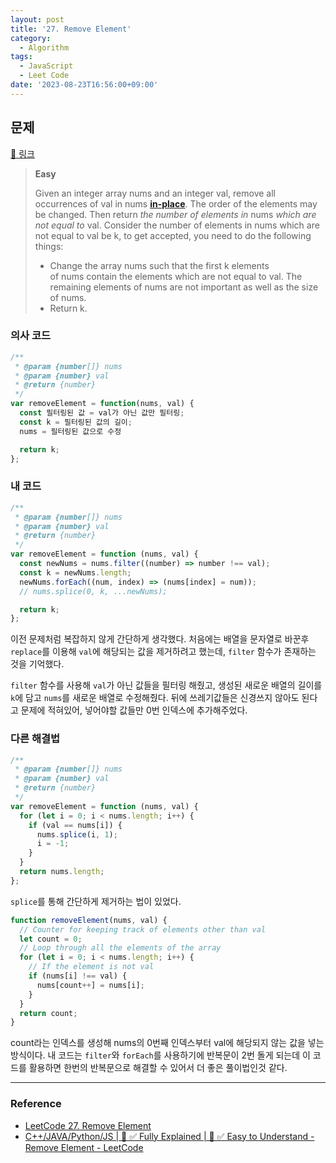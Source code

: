 ```yaml
---
layout: post
title: '27. Remove Element'
category:
  - Algorithm
tags:
  - JavaScript
  - Leet Code
date: '2023-08-23T16:56:00+09:00'
---
```


## 문제

[🔗 링크](https://leetcode.com/problems/remove-element/?envType=study-plan-v2&envId=top-interview-150)

> **Easy**
>
> Given an integer array nums and an integer val, remove all occurrences of val in nums **[in-place](https://en.wikipedia.org/wiki/In-place_algorithm)**. The order of the elements may be changed. Then return *the number of elements in* nums *which are not equal to* val.
> Consider the number of elements in nums which are not equal to val be k, to get accepted, you need to do the following things:
>
> - Change the array nums such that the first k elements of nums contain the elements which are not equal to val. The remaining elements of nums are not important as well as the size of nums.
> - Return k.

### 의사 코드

```javascript
/**
 * @param {number[]} nums
 * @param {number} val
 * @return {number}
 */
var removeElement = function(nums, val) {
  const 필터링된 값 = val가 아닌 값만 필터링;
  const k = 필터링된 값의 길이;
  nums = 필터링된 값으로 수정

  return k;
};
```

### 내 코드

```javascript
/**
 * @param {number[]} nums
 * @param {number} val
 * @return {number}
 */
var removeElement = function (nums, val) {
  const newNums = nums.filter((number) => number !== val);
  const k = newNums.length;
  newNums.forEach((num, index) => (nums[index] = num));
  // nums.splice(0, k, ...newNums);

  return k;
};
```

이전 문제처럼 복잡하지 않게 간단하게 생각했다. 처음에는 배열을 문자열로 바꾼후 `replace`를 이용해 `val`에 해당되는 값을 제거하려고 했는데, `filter` 함수가 존재하는 것을 기억했다.

`filter` 함수를 사용해 `val`가 아닌 값들을 필터링 해줬고, 생성된 새로운 배열의 길이를 `k`에 담고 `nums`를 새로운 배열로 수정해줬다. 뒤에 쓰레기값들은 신경쓰지 않아도 된다고 문제에 적혀있어, 넣어야할 값들만 0번 인덱스에 추가해주었다.

### 다른 해결법

```javascript
/**
 * @param {number[]} nums
 * @param {number} val
 * @return {number}
 */
var removeElement = function (nums, val) {
  for (let i = 0; i < nums.length; i++) {
    if (val == nums[i]) {
      nums.splice(i, 1);
      i = -1;
    }
  }
  return nums.length;
};
```

`splice`를 통해 간단하게 제거하는 법이 있었다.

```javascript
function removeElement(nums, val) {
  // Counter for keeping track of elements other than val
  let count = 0;
  // Loop through all the elements of the array
  for (let i = 0; i < nums.length; i++) {
    // If the element is not val
    if (nums[i] !== val) {
      nums[count++] = nums[i];
    }
  }
  return count;
}
```

count라는 인덱스를 생성해 nums의 0번째 인덱스부터 val에 해당되지 않는 값을 넣는 방식이다. 내 코드는 `filter`와 `forEach`를 사용하기에 반복문이 2번 돌게 되는데 이 코드를 활용하면 한번의 반복문으로 해결할 수 있어서 더 좋은 풀이법인것 같다.

---

### Reference

- [LeetCode 27. Remove Element](https://sub2n.github.io/2019/04/16/LeetCode-27-Remove-Element/)
- [C++/JAVA/Python/JS \| 🚀 ✅ Fully Explained \| 🚀 ✅ Easy to Understand - Remove Element - LeetCode](https://leetcode.com/problems/remove-element/solutions/3416598/c-java-python-js-fully-explained-easy-to-understand/?envType=study-plan-v2&envId=top-interview-150#:~:text=%7D%0A%7D%3B-,JAVASCRIPT,-function%20removeElement%28)
